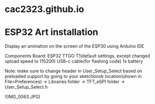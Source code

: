 # cac2323.github.io

# ESP32 Art installation

Display an animation on the screen of the ESP30 using Arduino IDE

Components
Board: ESP32 TTGO T1(default settings, except changed upload speed to 115200)
USB-c cable(for flashing code)
1x battery

Note: make sure to change header in User_Setup_Select based on preloaded support by going to your sketchbook location(shown in File>Preferences) -> Libraries folder -> TFT_eSPI folder -> User_Setup_Select.h

!(IMG_0063.JPG)

